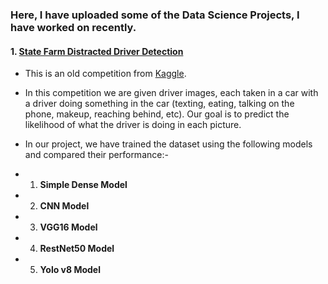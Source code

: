 ### Here, I have uploaded some of the Data Science Projects, I have worked on recently.


#### 1. [State Farm Distracted Driver Detection](https://github.com/djmk/Data-Science-Machine-Learning-Projects/tree/main/State%20Farm%20Distracted%20Driver%20Detection)  
- This is an old competition from [Kaggle](https://www.kaggle.com/c/state-farm-distracted-driver-detection/data).
- In this competition we are given driver images, each taken in a car with a driver doing something in the car (texting, eating, talking on the phone, makeup, reaching behind, etc). Our goal is to predict the likelihood of what the driver is doing in each picture. 

- In our project, we have trained the dataset using the following models and compared their performance:-

- 1. **Simple Dense Model**
- 2. **CNN Model**
- 3. **VGG16 Model**
- 4. **RestNet50 Model**
- 5. **Yolo v8 Model**
